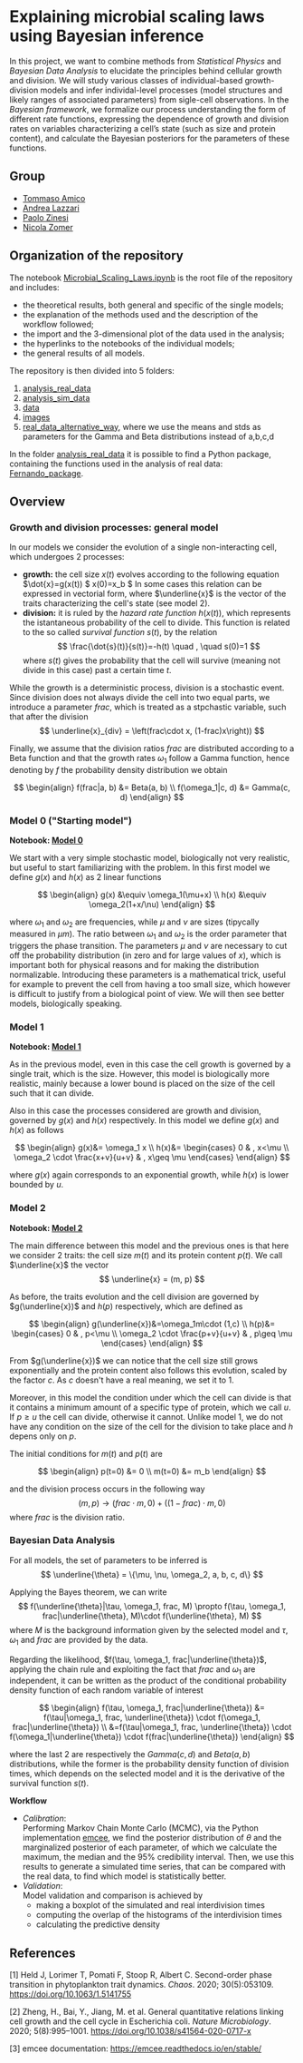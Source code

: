 # Explaining microbial scaling laws using Bayesian inference
In this project, we want to combine methods from _Statistical Physics_ and _Bayesian Data Analysis_ to elucidate the principles behind cellular growth and division. We will study various classes of individual-based growth-division models and infer individal-level processes (model structures and likely ranges of associated parameters) from sigle-cell observations. In the _Bayesian framework_, we formalize our process understanding the form of different rate functions, expressing the dependence of growth and division rates on variables characterizing a cell’s state (such as size and protein content), and calculate the Bayesian posteriors for the parameters of these functions.

## Group 
- [Tommaso Amico](https://github.com/tommasoamico)
- [Andrea Lazzari](https://github.com/AndreaLazzari)
- [Paolo Zinesi](https://github.com/PaoloZinesi)
- [Nicola Zomer](https://github.com/NicolaZomer)

## Organization of the repository
The notebook [Microbial_Scaling_Laws.ipynb](./Microbial_Scaling_Laws.ipynb) is the root file of the repository and includes:
- the theoretical results, both general and specific of the single models;
- the explanation of the methods used and the description of the workflow followed;
- the import and the 3-dimensional plot of the data used in the analysis;
- the hyperlinks to the notebooks of the individual models;
- the general results of all models. 

The repository is then divided into 5 folders:
1. [analysis_real_data](./analysis_real_data)
2. [analysis_sim_data](./analysis_sim_data)
3. [data](./data)
4. [images](./images)
5. [real_data_alternative_way](./real_data_alternative_way), where we use the means and stds as parameters for the Gamma and Beta distributions instead of a,b,c,d

In the folder [analysis_real_data](./analysis_real_data) it is possible to find a Python package, containing the functions used in the analysis of real data: [Fernando_package](./analysis_real_data/Fernando_package).

## Overview
### Growth and division processes: general model 
In our models we consider the evolution of a single non-interacting cell, which undergoes 2 processes:
- **growth:** the cell size $x(t)$ evolves according to the following equation
    $\dot{x}=g(x(t))
    $ x(0)=x_b $
    In some cases this relation can be expressed in vectorial form, where $\underline{x}$ is the vector of the traits characterizing the cell's state (see model 2). 
- **division:** it is ruled by the _hazard rate function_ $h(x(t))$, which represents the istantaneous probability of the cell to divide. This function is related to the so called _survival function_ $s(t)$, by the relation
    $$ \frac{\dot{s}(t)}{s(t)}=-h(t) \quad , \quad s(0)=1 $$
    where $s(t)$ gives the probability that the cell will survive (meaning not divide in this case) past a certain time $t$.

While the growth is a deterministic process, division is a stochastic event. Since division does not always divide the cell into two equal parts, we introduce a parameter $frac$, which is treated as a stpchastic variable, such that after the division
$$ \underline{x}_{div} = \left(frac\cdot x, (1-frac)x\right)) $$

Finally, we assume that the division ratios $frac$ are distributed according to a Beta function and that the growth rates $\omega_1$ follow a Gamma function, hence denoting by $f$ the probability density distribution we obtain

$$
\begin{align}
f(frac|a, b) &= Beta(a, b) \\
f(\omega_1|c, d) &= Gamma(c, d)
\end{align}
$$

### Model 0 ("Starting model")
**Notebook: [Model 0](./analysis_real_data/REAL_Model_0.ipynb)**

We start with a very simple stochastic model, biologically not very realistic, but useful to start familiarizing with the problem. In this first model we define $g(x)$ and $h(x)$ as 2 linear functions

$$
\begin{align}
g(x) &\equiv \omega_1(\mu+x) \\
h(x) &\equiv \omega_2(1+x/\nu)
\end{align}
$$

where $\omega_1$ and $\omega_2$ are frequencies, while $\mu$ and $\nu$ are sizes (tipycally measured in $\mu m$). The ratio between $\omega_1$ and $\omega_2$ is the order parameter that triggers the phase transition. The parameters $\mu$ and $\nu$ are necessary to cut off the probability distribution (in zero and for large values of $x$), which is important both for physical reasons and for making the distribution normalizable. Introducing these parameters is a mathematical trick, useful for example to prevent the cell from having a too small size, which however is difficult to justify from a biological point of view. We will then see better models, biologically speaking.

### Model 1
**Notebook: [Model 1](./analysis_real_data/REAL_Model_1.ipynb)**

As in the previous model, even in this case the cell growth is governed by a single trait, which is the size. However, this model is biologically more realistic, mainly because a lower bound is placed on the size of the cell such that it can divide. 

Also in this case the processes considered are growth and division, governed by $g(x)$ and $h(x)$ respectively. In this model we define $g(x)$ and $h(x)$ as follows

$$
\begin{align}
g(x)&= \omega_1 x \\
h(x)&=
\begin{cases}
    0  & , x<\mu \\
    \omega_2 \cdot \frac{x+v}{u+v} & , x\geq \mu
\end{cases}
\end{align}
$$

where $g(x)$ again corresponds to an exponential growth, while $h(x)$ is lower bounded by $u$.   

### Model 2
**Notebook: [Model 2](./analysis_real_data/REAL_Model_2.ipynb)**

The main difference between this model and the previous ones is that here we consider 2 traits: the cell size $m(t)$ and its protein content $p(t)$. We call $\underline{x}$ the vector
$$ \underline{x} = (m, p) $$

As before, the traits evolution and the cell division are governed by $g(\underline{x})$ and $h(p)$ respectively, which are defined as 

$$
\begin{align}
g(\underline{x})&=\omega_1m\cdot (1,c) \\
h(p)&=
    \begin{cases}
    0   & , p<\mu \\
    \omega_2 \cdot \frac{p+v}{u+v} & , p\geq \mu
    \end{cases}
\end{align}
$$

From $g(\underline{x})$ we can notice that the cell size still grows exponentially and the protein content also follows this evolution, scaled by the factor $c$. As $c$ doesn't have a real meaning, we set it to $1$. 

Moreover, in this model the condition under which the cell can divide is that it contains a minimum amount of a specific type of protein, which we call $u$. If $p\geq u$ the cell can divide, otherwise it cannot. Unlike model 1, we do not have any condition on the size of the cell for the division to take place and $h$ depens only on $p$.

The initial conditions for $m(t)$ and $p(t)$ are

$$
\begin{align}
    p(t=0) &= 0 \\
    m(t=0) &= m_b
\end{align}
$$

and the division process occurs in the following way
$$ (m,  p) \rightarrow (frac\cdot m, 0) + ((1-frac)\cdot m, 0)$$
where $frac$ is the division ratio.

### Bayesian Data Analysis
For all models, the set of parameters to be inferred is 
$$ \underline{\theta} = \{\mu, \nu, \omega_2, a, b, c, d\} $$

Applying the Bayes theorem, we can write
$$ f(\underline{\theta}|\tau, \omega_1, frac, M) \propto f(\tau, \omega_1, frac|\underline{\theta}, M)\cdot f(\underline{\theta}, M) $$
where $M$ is the background information given by the selected model and $\tau$, $\omega_1$ and $frac$ are provided by the data.

Regarding the likelihood, $f(\tau, \omega_1, frac|\underline{\theta})$, applying the chain rule and exploiting the fact that $frac$ and $\omega_1$ are independent, it can be written as the product of the conditional probability density function of each random variable of interest

$$
\begin{align}
    f(\tau, \omega_1, frac|\underline{\theta}) &= f(\tau|\omega_1, frac, \underline{\theta}) \cdot f(\omega_1, frac|\underline{\theta}) \\
    &=f(\tau|\omega_1, frac, \underline{\theta}) \cdot f(\omega_1|\underline{\theta}) \cdot f(frac|\underline{\theta})
\end{align}
$$ 

where the last 2 are respectively the $Gamma(c, d)$ and $Beta(a, b)$ distributions, while the former is the probability density function of division times, which depends on the selected model and it is the derivative of the survival function $s(t)$.

**Workflow**
- _Calibration_: <br> 
  Performing Markov Chain Monte Carlo (MCMC), via the Python implementation [emcee](https://emcee.readthedocs.io/en/stable/), we find the posterior distribution of $\theta$ and the marginalized posterior of each parameter, of which we calculate the maximum, the median and the 95% credibility interval. Then, we use this results to generate a simulated time series, that can be compared with the real data, to find which model is statistically better.  
- _Validation_: <br>
  Model validation and comparison is achieved by 
  - making a boxplot of the simulated and real interdivision times
  - computing the overlap of the histograms of the interdivision times
  - calculating the predictive density

## References
[1] Held J, Lorimer T, Pomati F, Stoop R, Albert C. Second-order phase transition in phytoplankton trait dynamics. _Chaos_. 2020; 30(5):053109. https://doi.org/10.1063/1.5141755 

[2] Zheng, H., Bai, Y., Jiang, M. et al. General quantitative relations linking cell growth and the cell cycle in Escherichia coli. _Nature Microbiology_. 2020;  5(8):995–1001. https://doi.org/10.1038/s41564-020-0717-x 

[3] emcee documentation: https://emcee.readthedocs.io/en/stable/
